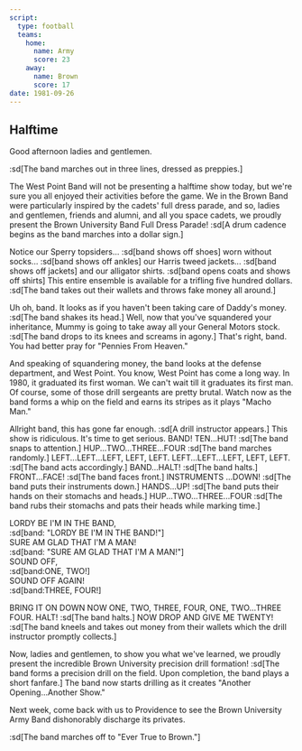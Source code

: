 ```yaml
---
script:
  type: football
  teams:
    home:
      name: Army
      score: 23
    away:
      name: Brown
      score: 17
date: 1981-09-26
---
```


## Halftime

Good afternoon ladies and gentlemen.

:sd[The band marches out in three lines, dressed as preppies.]

The West Point Band will not be presenting a halftime show today, but we're sure you all enjoyed their activities before the game. We in the Brown Band were particularly inspired by the cadets' full dress parade, and so, ladies and gentlemen, friends and alumni, and all you space cadets, we proudly present the Brown University Band Full Dress Parade! :sd[A drum cadence begins as the band marches into a dollar sign.]

Notice our Sperry topsiders... :sd[band shows off shoes] worn without socks... :sd[band shows off ankles] our Harris tweed jackets... :sd[band shows off jackets] and our alligator shirts. :sd[band opens coats and shows off shirts] This entire ensemble is available for a trifling five hundred dollars. :sd[The band takes out their wallets and throws fake money all around.]

Uh oh, band. It looks as if you haven't been taking care of Daddy's money. :sd[The band shakes its head.] Well, now that you've squandered your inheritance, Mummy is going to take away all your General Motors stock. :sd[The band drops to its knees and screams in agony.] That's right, band. You had better pray for "Pennies From Heaven."

And speaking of squandering money, the band looks at the defense department, and West Point. You know, West Point has come a long way. In 1980, it graduated its first woman. We can't wait till it graduates its first man. Of course, some of those drill sergeants are pretty brutal. Watch now as the band forms a whip on the field and earns its stripes as it plays "Macho Man."

Allright band, this has gone far enough. :sd[A drill instructor appears.] This show is ridiculous. It's time to get serious. BAND! TEN...HUT! :sd[The band snaps to attention.] HUP...TWO...THREE...FOUR :sd[The band marches randomly.] LEFT...LEFT...LEFT, LEFT, LEFT. LEFT...LEFT...LEFT, LEFT, LEFT. :sd[The band acts accordingly.] BAND...HALT! :sd[The band halts.] FRONT...FACE! :sd[The band faces front.] INSTRUMENTS ...DOWN! :sd[The band puts their instruments down.] HANDS...UP! :sd[The band puts their hands on their stomachs and heads.] HUP...TWO...THREE...FOUR :sd[The band rubs their stomachs and pats their heads while marking time.]

LORDY BE I'M IN THE BAND,\
:sd[band: "LORDY BE I'M IN THE BAND!"]\
 SURE AM GLAD THAT I'M A MAN!\
:sd[band: "SURE AM GLAD THAT I'M A MAN!"]\
 SOUND OFF,\
:sd[band\:ONE, TWO!]\
 SOUND OFF AGAIN! \
:sd[band\:THREE, FOUR!]

BRING IT ON DOWN NOW ONE, TWO, THREE, FOUR, ONE, TWO...THREE\
 FOUR. HALT! :sd[The band halts.] NOW DROP AND GIVE ME TWENTY! :sd[The band kneels and takes out money from their wallets which the drill instructor promptly collects.]

Now, ladies and gentlemen, to show you what we've learned, we proudly present the incredible Brown University precision drill formation! :sd[The band forms a precision drill on the field. Upon completion, the band plays a short fanfare.] The band now starts drilling as it creates "Another Opening...Another Show."

Next week, come back with us to Providence to see the Brown University Army Band dishonorably discharge its privates.

:sd[The band marches off to "Ever True to Brown."]
